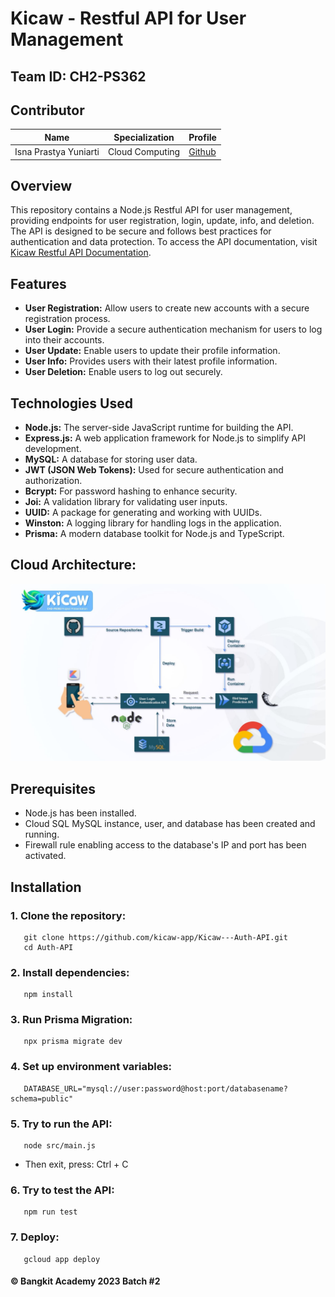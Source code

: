 # Kicaw - Restful API for User Management

## Team ID: CH2-PS362

## Contributor

| Name                           | Specialization     | Profile                               |
| -------------------------------| ------------------ | --------------------------------------|
| Isna Prastya Yuniarti          | Cloud Computing    | [Github](https://github.com/akaishawl)|

## Overview

This repository contains a Node.js Restful API for user management, providing endpoints for user registration, login, update, info, and deletion.
The API is designed to be secure and follows best practices for authentication and data protection.
To access the API documentation, visit [Kicaw Restful API Documentation](https://documenter.getpostman.com/view/31712035/2s9Ykhik3j).


## Features

- **User Registration:** Allow users to create new accounts with a secure registration process.
- **User Login:** Provide a secure authentication mechanism for users to log into their accounts.
- **User Update:** Enable users to update their profile information.
- **User Info:** Provides users with their latest profile information.
- **User Deletion:** Enable users to log out securely.

## Technologies Used

- **Node.js:** The server-side JavaScript runtime for building the API.
- **Express.js:** A web application framework for Node.js to simplify API development.
- **MySQL:** A database for storing user data.
- **JWT (JSON Web Tokens):** Used for secure authentication and authorization.
- **Bcrypt:** For password hashing to enhance security.
- **Joi:** A validation library for validating user inputs.
- **UUID:** A package for generating and working with UUIDs.
- **Winston:** A logging library for handling logs in the application.
- **Prisma:** A modern database toolkit for Node.js and TypeScript.

## Cloud Architecture:

![Kicaw CC Archi](https://github.com/kicaw-app/.github/blob/bb6e2093ccaafa55ee95a5b4187b96ee7b18d6de/assets/Kicaw%20(2).jpg)

## Prerequisites

- Node.js has been installed.
- Cloud SQL MySQL instance, user, and database has been created and running.
- Firewall rule enabling access to the database's IP and port has been activated.
  
## Installation

### 1. Clone the repository:

```
   git clone https://github.com/kicaw-app/Kicaw---Auth-API.git
   cd Auth-API
```
  
### 2. Install dependencies:
```
   npm install
```

### 3. Run Prisma Migration:
```
   npx prisma migrate dev
```

### 4. Set up environment variables:
```
   DATABASE_URL="mysql://user:password@host:port/databasename?schema=public"
```
### 5. Try to run the API:
```
   node src/main.js
```
- Then exit, press: Ctrl + C

### 6. Try to test the API:
```
   npm run test
```

### 7. Deploy:
```
   gcloud app deploy
```

#### &copy; Bangkit Academy 2023 Batch #2
